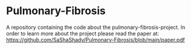 # Pulmonary-Fibrosis
A repository containing the code about the pulmonary-fibrosis-project. In order to learn more about the project please read the paper at: https://github.com/SaShaShady/Pulmonary-Fibrosis/blob/main/paper.pdf
